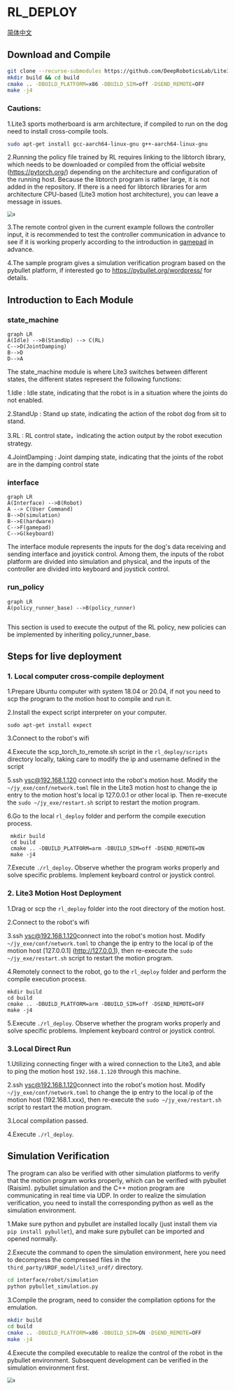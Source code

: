 # RL_DEPLOY

[简体中文](./README.md)

## Download and Compile

```bash
git clone --recurse-submodules https://github.com/DeepRoboticsLab/Lite3_rl_deploy.git
mkdir build && cd build
cmake .. -DBUILD_PLATFORM=x86 -DBUILD_SIM=off -DSEND_REMOTE=OFF 
make -j4
```

### Cautions:

1.Lite3 sports motherboard is arm architecture, if compiled to run on the dog need to install cross-compile tools.

```bash
sudo apt-get install gcc-aarch64-linux-gnu g++-aarch64-linux-gnu
```

2.Running the policy file trained by RL requires linking to the libtorch library, which needs to be downloaded or compiled from the official website (https://pytorch.org/) depending on the architecture and configuration of the running host. Because the libtorch program is rather large, it is not added in the repository. If there is a need for libtorch libraries for arm architecture CPU-based (Lite3 motion host architecture), you can leave a message in issues.

<img src="./doc/libtorch.png" alt="a" style="zoom:75%;" />

3.The remote control given in the current example follows the controller input, it is recommended to test the controller communication in advance to see if it is working properly according to the introduction in [gamepad](https://github.com/DeepRoboticsLab/gamepad.git) in advance.

4.The sample program gives a simulation verification program based on the pybullet platform, if interested go to https://pybullet.org/wordpress/ for details.



## Introduction to Each Module

### state_machine


```mermaid
graph LR
A(Idle) -->B(StandUp) --> C(RL) 
C-->D(JointDamping)
B-->D
D-->A

```

The state_machine module is where Lite3 switches between different states, the different states represent the following functions:

1.Idle : Idle state, indicating that the robot is in a situation where the joints do not enabled.

2.StandUp : Stand up state, indicating the action of the robot dog from sit to stand.

3.RL : RL control state，indicating the action output by the robot execution strategy.

4.JointDamping : Joint damping state, indicating that the joints of the robot are in the damping control state

### interface

```mermaid
graph LR
A(Interface) -->B(Robot)
A --> C(User Command)
B-->D(simulation)
B-->E(hardware)
C-->F(gamepad)
C-->G(keyboard)

```

The interface module represents the inputs for the dog's data receiving and sending interface and joystick control. Among them, the inputs of the robot platform are divided into simulation and physical, and the inputs of the controller are divided into keyboard and joystick control.

### run_policy

```mermaid
graph LR
A(policy_runner_base) -->B(policy_runner)


```

This section is used to execute the output of the RL policy, new policies can be implemented by inheriting policy_runner_base.



## Steps for live deployment

### 1. Local computer cross-compile deployment

1.Prepare Ubuntu computer with system 18.04 or 20.04, if not you need to scp the program to the motion host to compile and run it.

2.Install the expect script interpreter on your computer. 

```shell
sudo apt-get install expect
```

3.Connect to the robot's wifi 

4.Execute the scp_torch_to_remote.sh script in the `rl_deploy/scripts` directory locally, taking care to modify the ip and username defined in the script 

5.ssh [ysc@192.168.1.120](mailto:ysc@192.168.1.120) connect into the robot's motion host. Modify the `~/jy_exe/conf/network.toml` file in the Lite3 motion host to change the ip entry to the motion host's local ip 127.0.0.1 or other local ip. Then re-execute the `sudo ~/jy_exe/restart.sh` script to restart the motion program.

6.Go to the local `rl_deploy` folder and perform the compile execution process.

```shell
 mkdir build 
 cd build 
 cmake .. -DBUILD_PLATFORM=arm -DBUILD_SIM=off -DSEND_REMOTE=ON 
 make -j4 
```

7.Execute `./rl_deploy`. Observe whether the program works properly and solve specific problems. Implement keyboard control or joystick control.



### 2. Lite3 Motion Host Deployment

1.Drag or scp the `rl_deploy` folder into the root directory of the motion host. 

2.Connect to the robot's wifi 

3.ssh [ysc@192.168.1.120](mailto:ysc@192.168.1.120)connect into the robot's motion host. Modify `~/jy_exe/conf/network.toml` to change the ip entry to the local ip of the motion host [127.0.0.1] (http://127.0.0.1), then re-execute the `sudo ~/jy_exe/restart.sh` script to restart the motion program. 

4.Remotely connect to the robot, go to the `rl_deploy` folder and perform the compile execution process. 

```shell
mkdir build 
cd build 
cmake .. -DBUILD_PLATFORM=arm -DBUILD_SIM=off -DSEND_REMOTE=OFF 
make -j4 
```

5.Execute `./rl_deploy`. Observe whether the program works properly and solve specific problems. Implement keyboard control or joystick control.



### 3.Local Direct Run

1.Utilizing connecting finger with a wired connection to the Lite3, and able to ping the motion host `192.168.1.120` through this machine.

2.ssh [ysc@192.168.1.120](mailto:ysc@192.168.1.120)connect into the robot's motion host. Modify `~/jy_exe/conf/network.toml` to change the ip entry to the local ip of the motion host (192.168.1.xxx), then re-execute the `sudo ~/jy_exe/restart.sh` script to restart the motion program.

3.Local compilation passed.

4.Execute `./rl_deploy`.



## Simulation Verification

The program can also be verified with other simulation platforms to verify that the motion program works properly, which can be verified with pybullet (Raisim). pybullet simulation and the C++ motion program are communicating in real time via UDP. In order to realize the simulation verification, you need to install the corresponding python as well as the simulation environment.

1.Make sure python and pybullet are installed locally (just install them via `pip install pybullet`), and make sure pybullet can be imported and opened normally.

2.Execute the command to open the simulation environment, here you need to decompress the compressed files in the `third_party/URDF_model/lite3_urdf/` directory.

```bash
cd interface/robot/simulation
python pybullet_simulation.py
```

3.Compile the program, need to consider the compilation options for the emulation.

```bash
mkdir build 
cd build 
cmake .. -DBUILD_PLATFORM=x86 -DBUILD_SIM=ON -DSEND_REMOTE=OFF 
make -j4 
```

4.Execute the compiled executable to realize the control of the robot in the pybullet environment. Subsequent development can be verified in the simulation environment first.

<img src="./doc/pybullet_sim.png" alt="a" style="zoom:75%;" />

